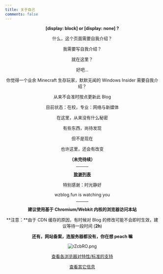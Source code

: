 ```yaml
---
title: 关于自己
comments: false
---
```

**[display: block] or [display: none] ?**  

什么，这个页面需要自我介绍？  

我需要写自我介绍？  

就在这里？  

好吧...  

你觉得一个业余 Minecraft 生存玩家，默默无闻的 Windows Insider 需要自我介绍？  

从来不会准时按点更新此 Blog  

目前状态：在校，专业：网络与新媒体  

在这里，从来没有什么秘密  

有些东西，尚待发现  

但不是现在  

也许这里，还会有改变  

**（未完待续）**   

---

<u>**致谢列表**</u>  

特别感谢：时光静好  

wzblog.fun is watching you  

---

**建议使用基于 Chromium/Webkit 内核的浏览器访问本站**  

**注意：**由于 CDN 缓存的原因，有时候对 Blog 的修改可能不会即时生效，建议等待一段时间 (**2h**)  

**还有，网站备案，连服务器都没有，你在想 peach 嘛**  

![rZcbRO.png](https://s3.ax1x.com/2020/12/12/rZcbRO.png)  

<a class="btn" href="feature-stats.html">查看各浏览器对特性/标准的支持</a>  

<a class="btn" href="version.html">查看其它信息</a>    

<style>.main-inner {padding-bottom: 50px !important} p {text-align: center; margin-bottom: 6px} .btn {margin-top: 20px} hr {width: 40px; margin-left: auto; margin-right: auto}</style>